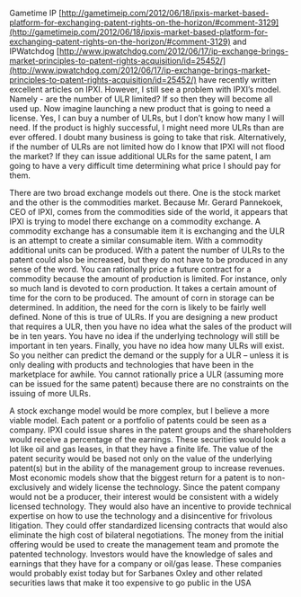 
Gametime IP [http://gametimeip.com/2012/06/18/ipxis-market-based-platform-for-exchanging-patent-rights-on-the-horizon/#comment-3129](http://gametimeip.com/2012/06/18/ipxis-market-based-platform-for-exchanging-patent-rights-on-the-horizon/#comment-3129) and IPWatchdog [http://www.ipwatchdog.com/2012/06/17/ip-exchange-brings-market-principles-to-patent-rights-acquisition/id=25452/](http://www.ipwatchdog.com/2012/06/17/ip-exchange-brings-market-principles-to-patent-rights-acquisition/id=25452/) have recently written excellent articles on IPXI. However, I still see a problem with IPXI’s model. Namely - are the number of ULR limited? If so then they will become all used up. Now imagine launching a new product that is going to need a license. Yes, I can buy a number of ULRs, but I don’t know how many I will need. If the product is highly successful, I might need more ULRs than are ever offered. I doubt many business is going to take that risk. Alternatively, if the number of ULRs are not limited how do I know that IPXI will not flood the market? If they can issue additional ULRs for the same patent, I am going to have a very difficult time determining what price I should pay for them.

  

There are two broad exchange models out there. One is the stock market and the other is the commodities market. Because Mr. Gerard Pannekoek, CEO of IPXI, comes from the commodities side of the world, it appears that IPXI is trying to model there exchange on a commodity exchange. A commodity exchange has a consumable item it is exchanging and the ULR is an attempt to create a similar consumable item. With a commodity additional units can be produced. With a patent the number of ULRs to the patent could also be increased, but they do not have to be produced in any sense of the word. You can rationally price a future contract for a commodity because the amount of production is limited. For instance, only so much land is devoted to corn production. It takes a certain amount of time for the corn to be produced. The amount of corn in storage can be determined. In addition, the need for the corn is likely to be fairly well defined. None of this is true of ULRs. If you are designing a new product that requires a ULR, then you have no idea what the sales of the product will be in ten years. You have no idea if the underlying technology will still be important in ten years. Finally, you have no idea how many ULRs will exist. So you neither can predict the demand or the supply for a ULR – unless it is only dealing with products and technologies that have been in the marketplace for awhile. You cannot rationally price a ULR (assuming more can be issued for the same patent) because there are no constraints on the issuing of more ULRs.

  

A stock exchange model would be more complex, but I believe a more viable model. Each patent or a portfolio of patents could be seen as a company. IPXI could issue shares in the patent groups and the shareholders would receive a percentage of the earnings. These securities would look a lot like oil and gas leases, in that they have a finite life. The value of the patent security would be based not only on the value of the underlying patent(s) but in the ability of the management group to increase revenues. Most economic models show that the biggest return for a patent is to non-exclusively and widely license the technology. Since the patent company would not be a producer, their interest would be consistent with a widely licensed technology. They would also have an incentive to provide technical expertise on how to use the technology and a disincentive for frivolous litigation. They could offer standardized licensing contracts that would also eliminate the high cost of bilateral negotiations. The money from the initial offering would be used to create the management team and promote the patented technology. Investors would have the knowledge of sales and earnings that they have for a company or oil/gas lease. These companies would probably exist today but for Sarbanes Oxley and other related securities laws that make it too expensive to go public in the USA